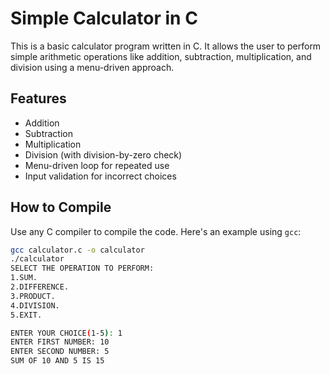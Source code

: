 # Simple Calculator in C

This is a basic calculator program written in C. It allows the user to perform simple arithmetic operations like addition, subtraction, multiplication, and division using a menu-driven approach.

## Features

- Addition
- Subtraction
- Multiplication
- Division (with division-by-zero check)
- Menu-driven loop for repeated use
- Input validation for incorrect choices

## How to Compile

Use any C compiler to compile the code. Here's an example using `gcc`:

```bash
gcc calculator.c -o calculator
./calculator
SELECT THE OPERATION TO PERFORM:
1.SUM.
2.DIFFERENCE.
3.PRODUCT.
4.DIVISION.
5.EXIT.

ENTER YOUR CHOICE(1-5): 1
ENTER FIRST NUMBER: 10
ENTER SECOND NUMBER: 5
SUM OF 10 AND 5 IS 15


